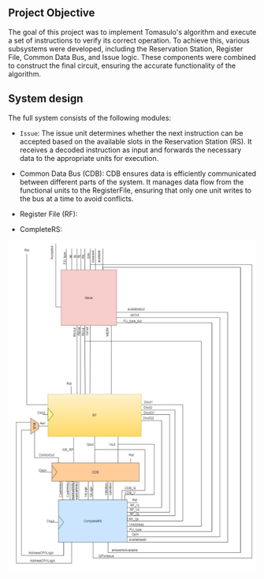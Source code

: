 ## Project Objective

The goal of this project was to implement Tomasulo's algorithm and execute a set of instructions to verify its correct operation. 
To achieve this, various subsystems were developed, including the Reservation Station, Register File, Common Data Bus, and Issue logic. 
These components were combined to construct the final circuit, ensuring the accurate functionality of the algorithm.

## System design

The full system consists of the following modules: 

- `Issue`: The issue unit determines whether the next instruction can be accepted based on the available slots in the Reservation Station (RS). It receives a decoded instruction as input and forwards the necessary data to the appropriate units for execution.

- Common Data Bus (CDB): CDB ensures data is efficiently communicated between different parts of the system. It manages data flow from the functional units to the RegisterFile, ensuring that only one unit writes to the bus at a time to avoid conflicts.

- Register File (RF):

- CompleteRS: 

![alt text](https://github.com/akourkoulos/Tomasulo/blob/main/Figures/Tomasulo.png)

